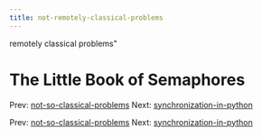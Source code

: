 ```yaml
---
title: not-remotely-classical-problems
---
```


remotely classical problems"

# The Little Book of Semaphores

Prev:
[not-so-classical-problems](not-so-classical-problems.md)
Next:
[synchronization-in-python](synchronization-in-python.md)

Prev:
[not-so-classical-problems](not-so-classical-problems.md)
Next:
[synchronization-in-python](synchronization-in-python.md)
